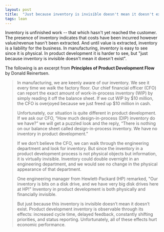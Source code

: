 ```yaml
---
layout: post
title:  "Just because inventory is invisible doesn't mean it doesn't exist"
tags: lean
---
```

Inventory is unfinished work -- that which hasn't yet reached the customer. 
The presence of inventory indicates that costs have been incurred
however value/revenue hasn't been extracted.
And until value is extracted, inventory is a liability for the business.
In manufacturing, inventory is easy to see since it is physical.
In product development it is harder to see, but
"just because inventory is invisible doesn't mean it doesn't exist".

The following is an excerpt from 
**Principles of Product Development Flow** by Donald Reinertsen.

> In manufacturing, we are keenly aware of our inventory. We see it every time we walk the factory floor. Our chief financial officer (CFO) can report the exact amount of work-in-process inventory (WIP) by simply reading it off the balance sheet. If we cut WIP by $10 million, the CFO is overjoyed because we just freed up $10 million in cash.
> 
> Unfortunately, our situation is quite different in product development. If we ask our CFO, “How much design-in-process (DIP) inventory do we have?” we will get a puzzled look and the reply, “There is nothing on our balance sheet called design-in-process inventory. We have no inventory in product development.”
> 
> If we don’t believe the CFO, we can walk through the engineering department and look for inventory. But since the inventory in a product development process is not physical objects but information, it is virtually invisible. Inventory could double overnight in an engineering department, and we would see no change in the physical appearance of that department.
> 
> One engineering manager from Hewlett-Packard (HP) remarked, "Our inventory is bits on a disk drive, and we have very big disk drives here at HP!" Inventory in product development is both physically and financially invisible.
> 
> But just because this inventory is invisible doesn’t mean it doesn’t exist. Product development inventory is observable through its effects: increased cycle time, delayed feedback, constantly shifting priorities, and status reporting. Unfortunately, all of these effects hurt economic performance.